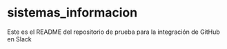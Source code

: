 # sistemas_informacion
Este es el README del repositorio de prueba para la integración de GitHub en Slack
